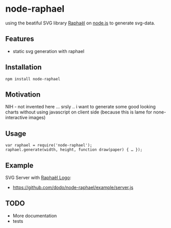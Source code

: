 # node-raphael

using the beatiful SVG library [Raphaël](http://raphaeljs.com) on [node.js](http://nodejs.org/) to generate svg-data.

## Features

* static svg generation with raphael

## Installation

    npm install node-raphael

## Motivation

NIH - not invented here ...
srsly .. i want to generate some good looking charts without using javascript on client side (because this is lame for none-interactive images)

## Usage

    var raphael = require('node-raphael');
    raphael.generate(width, height, function draw(paper) { … });

## Example

SVG Server with [Raphaël Logo](http://raphaeljs.com/gear.html):

 * https://github.com/dodo/node-raphael/example/server.js

## TODO

* More documentation
* tests
